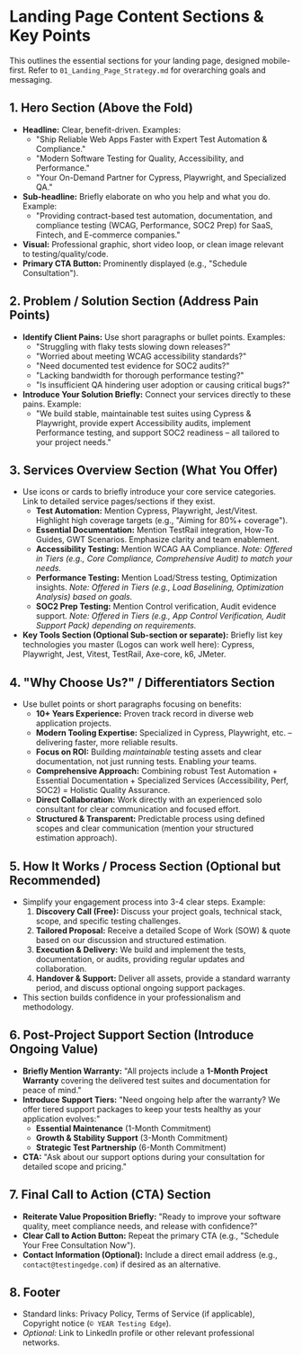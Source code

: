 # Landing Page Content Sections & Key Points

This outlines the essential sections for your landing page, designed mobile-first. Refer to `01_Landing_Page_Strategy.md` for overarching goals and messaging.

## 1. Hero Section (Above the Fold)

- **Headline:** Clear, benefit-driven. Examples:
  - "Ship Reliable Web Apps Faster with Expert Test Automation & Compliance."
  - "Modern Software Testing for Quality, Accessibility, and Performance."
  - "Your On-Demand Partner for Cypress, Playwright, and Specialized QA."
- **Sub-headline:** Briefly elaborate on who you help and what you do. Example:
  - "Providing contract-based test automation, documentation, and compliance testing (WCAG, Performance, SOC2 Prep) for SaaS, Fintech, and E-commerce companies."
- **Visual:** Professional graphic, short video loop, or clean image relevant to testing/quality/code.
- **Primary CTA Button:** Prominently displayed (e.g., "Schedule Consultation").

## 2. Problem / Solution Section (Address Pain Points)

- **Identify Client Pains:** Use short paragraphs or bullet points. Examples:
  - "Struggling with flaky tests slowing down releases?"
  - "Worried about meeting WCAG accessibility standards?"
  - "Need documented test evidence for SOC2 audits?"
  - "Lacking bandwidth for thorough performance testing?"
  - "Is insufficient QA hindering user adoption or causing critical bugs?"
- **Introduce Your Solution Briefly:** Connect your services directly to these pains. Example:
  - "We build stable, maintainable test suites using Cypress & Playwright, provide expert Accessibility audits, implement Performance testing, and support SOC2 readiness – all tailored to your project needs."

## 3. Services Overview Section (What You Offer)

- Use icons or cards to briefly introduce your core service categories. Link to detailed service pages/sections if they exist.
  - **Test Automation:** Mention Cypress, Playwright, Jest/Vitest. Highlight high coverage targets (e.g., "Aiming for 80%+ coverage").
  - **Essential Documentation:** Mention TestRail integration, How-To Guides, GWT Scenarios. Emphasize clarity and team enablement.
  - **Accessibility Testing:** Mention WCAG AA Compliance. _Note: Offered in Tiers (e.g., Core Compliance, Comprehensive Audit) to match your needs._
  - **Performance Testing:** Mention Load/Stress testing, Optimization insights. _Note: Offered in Tiers (e.g., Load Baselining, Optimization Analysis) based on goals._
  - **SOC2 Prep Testing:** Mention Control verification, Audit evidence support. _Note: Offered in Tiers (e.g., App Control Verification, Audit Support Pack) depending on requirements._
- **Key Tools Section (Optional Sub-section or separate):** Briefly list key technologies you master (Logos can work well here): Cypress, Playwright, Jest, Vitest, TestRail, Axe-core, k6, JMeter.

## 4. "Why Choose Us?" / Differentiators Section

- Use bullet points or short paragraphs focusing on benefits:
  - **10+ Years Experience:** Proven track record in diverse web application projects.
  - **Modern Tooling Expertise:** Specialized in Cypress, Playwright, etc. – delivering faster, more reliable results.
  - **Focus on ROI:** Building _maintainable_ testing assets and clear documentation, not just running tests. Enabling _your_ teams.
  - **Comprehensive Approach:** Combining robust Test Automation + Essential Documentation + Specialized Services (Accessibility, Perf, SOC2) = Holistic Quality Assurance.
  - **Direct Collaboration:** Work directly with an experienced solo consultant for clear communication and focused effort.
  - **Structured & Transparent:** Predictable process using defined scopes and clear communication (mention your structured estimation approach).

## 5. How It Works / Process Section (Optional but Recommended)

- Simplify your engagement process into 3-4 clear steps. Example:
  1.  **Discovery Call (Free):** Discuss your project goals, technical stack, scope, and specific testing challenges.
  2.  **Tailored Proposal:** Receive a detailed Scope of Work (SOW) & quote based on our discussion and structured estimation.
  3.  **Execution & Delivery:** We build and implement the tests, documentation, or audits, providing regular updates and collaboration.
  4.  **Handover & Support:** Deliver all assets, provide a standard warranty period, and discuss optional ongoing support packages.
- This section builds confidence in your professionalism and methodology.

## 6. Post-Project Support Section (Introduce Ongoing Value)

- **Briefly Mention Warranty:** "All projects include a **1-Month Project Warranty** covering the delivered test suites and documentation for peace of mind."
- **Introduce Support Tiers:** "Need ongoing help after the warranty? We offer tiered support packages to keep your tests healthy as your application evolves:"
  - **Essential Maintenance** (1-Month Commitment)
  - **Growth & Stability Support** (3-Month Commitment)
  - **Strategic Test Partnership** (6-Month Commitment)
- **CTA:** "Ask about our support options during your consultation for detailed scope and pricing."

## 7. Final Call to Action (CTA) Section

- **Reiterate Value Proposition Briefly:** "Ready to improve your software quality, meet compliance needs, and release with confidence?"
- **Clear Call to Action Button:** Repeat the primary CTA (e.g., "Schedule Your Free Consultation Now").
- **Contact Information (Optional):** Include a direct email address (e.g., `contact@testingedge.com`) if desired as an alternative.

## 8. Footer

- Standard links: Privacy Policy, Terms of Service (if applicable), Copyright notice (`© YEAR Testing Edge`).
- _Optional:_ Link to LinkedIn profile or other relevant professional networks.
